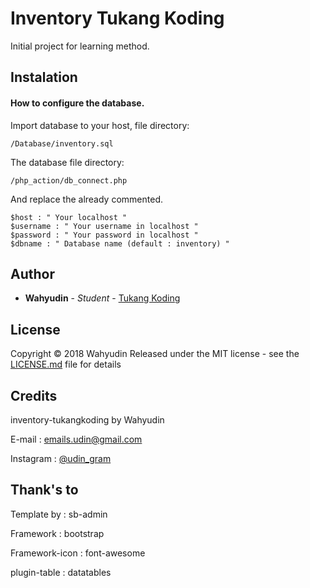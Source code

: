 # Inventory Tukang Koding

Initial project for learning method.

## Instalation
#### How to configure the database.
Import database to your host, file directory:
```
/Database/inventory.sql
```
The database file directory:
```
/php_action/db_connect.php
```
And replace the already commented.
```
$host : " Your localhost "
$username : " Your username in localhost "
$password : " Your password in localhost "
$dbname : " Database name (default : inventory) "
```
## Author

* **Wahyudin** - *Student* - [Tukang Koding](https://github.com/wahyudin-tukangkoding)

## License

Copyright © 2018 Wahyudin Released under the MIT license - see the [LICENSE.md](LICENSE) file for details

## Credits

inventory-tukangkoding by Wahyudin

E-mail : [emails.udin@gmail.com](mailto:emails.udin@gmail.com)

Instagram : [@udin_gram](https://www.instagram.com/udin_gram/) 

## Thank's to 

Template by : sb-admin

Framework : bootstrap

Framework-icon : font-awesome

plugin-table : datatables
